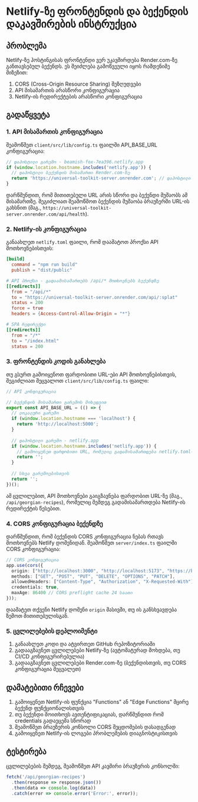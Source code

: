# Netlify-ზე ფრონტენდის და ბექენდის დაკავშირების ინსტრუქცია

## პრობლემა

Netlify-ზე ჰოსტინგისას ფრონტენდი ვერ უკავშირდება Render.com-ზე განთავსებულ ბექენდს. ეს შეიძლება გამოწვეული იყოს რამდენიმე მიზეზით:

1. CORS (Cross-Origin Resource Sharing) შეზღუდვები
2. API მისამართის არასწორი კონფიგურაცია
3. Netlify-ის რედირექტების არასწორი კონფიგურაცია

## გადაწყვეტა

### 1. API მისამართის კონფიგურაცია

შეამოწმეთ `client/src/lib/config.ts` ფაილში API_BASE_URL კონფიგურაცია:

```typescript
// დაჰოსტილი გარემო - beamish-fox-7ea396.netlify.app
if (window.location.hostname.includes('netlify.app')) {
  // დაჰოსტილი ბექენდის მისამართი Render.com-ზე
  return 'https://universal-toolkit-server.onrender.com'; // დაჰოსტილი ბექენდის URL
}
```

დარწმუნდით, რომ მითითებული URL არის სწორი და ბექენდი მუშაობს ამ მისამართზე. შეგიძლიათ შეამოწმოთ ბექენდის მუშაობა ბრაუზერში URL-ის გახსნით (მაგ., `https://universal-toolkit-server.onrender.com/api/health`).

### 2. Netlify-ის კონფიგურაცია

განაახლეთ `netlify.toml` ფაილი, რომ დაამატოთ პროქსი API მოთხოვნებისთვის:

```toml
[build]
  command = "npm run build"
  publish = "dist/public"

# API პროქსი - გადაამისამართებს /api/* მოთხოვნებს ბექენდზე
[[redirects]]
  from = "/api/*"
  to = "https://universal-toolkit-server.onrender.com/api/:splat"
  status = 200
  force = true
  headers = {Access-Control-Allow-Origin = "*"}

# SPA რედირექტი
[[redirects]]
  from = "/*"
  to = "/index.html"
  status = 200
```

### 3. ფრონტენდის კოდის განახლება

თუ გსურთ გამოიყენოთ ფარდობითი URL-ები API მოთხოვნებისთვის, შეგიძლიათ შეცვალოთ `client/src/lib/config.ts` ფაილი:

```typescript
// API კონფიგურაცია

// ბექენდის მისამართი გარემოს მიხედვით
export const API_BASE_URL = (() => {
  // ლოკალური გარემო
  if (window.location.hostname === 'localhost') {
    return 'http://localhost:5000';
  }
  
  // დაჰოსტილი გარემო - netlify.app
  if (window.location.hostname.includes('netlify.app')) {
    // გამოიყენეთ ფარდობითი URL, რომელიც გადამისამართდება netlify.toml-ის წესებით
    return '';
  }
  
  // სხვა გარემოებისთვის
  return '';
})();
```

ამ ცვლილებით, API მოთხოვნები გაიგზავნება ფარდობით URL-ზე (მაგ., `/api/georgian-recipes`), რომელიც შემდეგ გადამისამართდება Netlify-ის რედირექტის წესებით.

### 4. CORS კონფიგურაცია ბექენდზე

დარწმუნდით, რომ ბექენდის CORS კონფიგურაცია ნებას რთავს მოთხოვნებს Netlify დომენიდან. შეამოწმეთ `server/index.ts` ფაილში CORS კონფიგურაცია:

```typescript
// CORS კონფიგურაცია
app.use(cors({
  origin: ["http://localhost:3000", "http://localhost:5173", "https://beamish-fox-7ea396.netlify.app"],
  methods: ["GET", "POST", "PUT", "DELETE", "OPTIONS", "PATCH"],
  allowedHeaders: ["Content-Type", "Authorization", "X-Requested-With"],
  credentials: true,
  maxAge: 86400 // CORS preflight cache 24 საათი
}));
```

დაამატეთ თქვენი Netlify დომენი `origin` მასივში, თუ ის განსხვავდება ზემოთ მითითებულისგან.

### 5. ცვლილებების დეპლოიმენტი

1. განაახლეთ კოდი და ატვირთეთ GitHub რეპოზიტორიაში
2. გადააგზავნეთ ცვლილებები Netlify-ზე (ავტომატურად მოხდება, თუ CI/CD კონფიგურირებულია)
3. გადააგზავნეთ ცვლილებები Render.com-ზე (ბექენდისთვის, თუ CORS კონფიგურაცია შეცვალეთ)

## დამატებითი რჩევები

1. გამოიყენეთ Netlify-ის ფუნქცია "Functions" ან "Edge Functions" მცირე ბექენდ ფუნქციონალისთვის
2. თუ ბექენდი მოითხოვს ავთენტიფიკაციას, დარწმუნდით რომ credentials გადაეცემა სწორად
3. შეამოწმეთ ბრაუზერის კონსოლი CORS შეცდომების დასადგენად
4. გამოიყენეთ Netlify-ის ლოგები პრობლემების დიაგნოსტიკისთვის

## ტესტირება

ცვლილებების შემდეგ, შეამოწმეთ API კავშირი ბრაუზერის კონსოლში:

```javascript
fetch('/api/georgian-recipes')
  .then(response => response.json())
  .then(data => console.log(data))
  .catch(error => console.error('Error:', error));
```